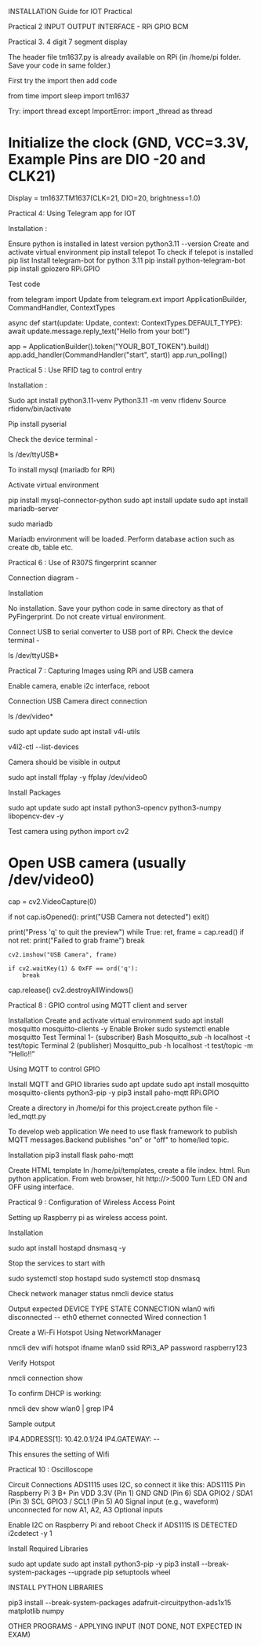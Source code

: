 INSTALLATION Guide for IOT Practical


Practical 2
INPUT OUTPUT INTERFACE -
RPi GPIO BCM




Practical 3. 4 digit 7 segment display

The header file tm1637.py is already available on RPi (in /home/pi folder. Save your code in same folder.)

First try the import then add code

from time import sleep
import tm1637

Try:
import thread
except ImportError:
import _thread as thread
# Initialize the clock (GND, VCC=3.3V, Example Pins are DIO -20 and CLK21)

Display = tm1637.TM1637(CLK=21, DIO=20, brightness=1.0)


Practical 4: Using Telegram app for IOT

Installation : 

Ensure python is installed in latest version
python3.11 --version
Create and activate virtual environment
pip install telepot
To check if telepot is installed
pip list
Install telegram-bot for python 3.11
pip install python-telegram-bot
pip install gpiozero RPi.GPIO

Test code

from telegram import Update
from telegram.ext import ApplicationBuilder, CommandHandler, ContextTypes

async def start(update: Update, context: ContextTypes.DEFAULT_TYPE):
    await update.message.reply_text("Hello from your bot!")

app = ApplicationBuilder().token("YOUR_BOT_TOKEN").build()
app.add_handler(CommandHandler("start", start))
app.run_polling()


Practical 5 : Use RFID tag to control entry

Installation : 

Sudo apt install python3.11-venv
Python3.11 -m venv rfidenv
Source rfidenv/bin/activate

Pip install pyserial

Check the device terminal -

ls /dev/ttyUSB*

To install mysql (mariadb for RPi)

Activate virtual environment

pip install mysql-connector-python
sudo apt install update
sudo apt install mariadb-server

sudo mariadb

Mariadb environment will be loaded. Perform database action such as create db, table etc.

Practical 6 : Use of R307S fingerprint scanner

Connection diagram -



Installation

No installation. Save your python code in same directory as that of PyFingerprint. Do not create virtual environment.

Connect USB to serial converter to USB port of RPi.
Check the device terminal -

ls /dev/ttyUSB*


Practical 7 :  Capturing Images using RPi and USB camera

Enable camera, enable i2c interface, reboot

Connection
USB Camera direct connection

ls /dev/video*

sudo apt update
sudo apt install v4l-utils

v4l2-ctl --list-devices

Camera should be visible in output

sudo apt install ffplay -y
ffplay /dev/video0


Install Packages

sudo apt update
sudo apt install python3-opencv python3-numpy libopencv-dev -y

Test camera using python
import cv2

# Open USB camera (usually /dev/video0)
cap = cv2.VideoCapture(0)

if not cap.isOpened():
    print("USB Camera not detected")
    exit()

print("Press 'q' to quit the preview")
while True:
    ret, frame = cap.read()
    if not ret:
        print("Failed to grab frame")
        break

    cv2.imshow("USB Camera", frame)

    if cv2.waitKey(1) & 0xFF == ord('q'):
        break

cap.release()
cv2.destroyAllWindows()



Practical 8 : GPIO control using MQTT client and server

Installation 
Create and activate virtual environment
sudo apt install mosquitto mosquitto-clients -y
Enable Broker 
sudo systemctl enable mosquitto
Test
Terminal 1- (subscriber)
Bash
Mosquitto_sub -h localhost -t test/topic
Terminal 2 (publisher)
Mosquitto_pub -h localhost -t test/topic -m “Hello!!”

Using MQTT to control GPIO

Install MQTT and GPIO libraries
sudo apt update
sudo apt install mosquitto mosquitto-clients python3-pip -y
pip3 install paho-mqtt RPi.GPIO

Create a directory in /home/pi for this project.create python file - led_mqtt.py

To develop web application
We need to use flask framework to publish MQTT messages.Backend publishes "on" or "off" to home/led topic.

Installation 
pip3 install flask paho-mqtt

Create HTML template
In /home/pi/templates, create a file index. html. 
Run python application.
From web browser, hit http://<ip address of RPi>>:5000
Turn LED ON and OFF using interface.


Practical 9 : Configuration of Wireless Access Point

Setting up Raspberry pi as wireless access point.

Installation

sudo apt install hostapd dnsmasq -y

Stop the services to start with

sudo systemctl stop hostapd
sudo systemctl stop dnsmasq

Check network manager status
nmcli device status

Output expected
DEVICE      TYPE      STATE      CONNECTION
wlan0       wifi      disconnected  --
eth0        ethernet  connected    Wired connection 1

Create a Wi-Fi Hotspot Using NetworkManager

nmcli dev wifi hotspot ifname wlan0 ssid RPi3_AP password raspberry123

Verify Hotspot

nmcli connection show

To confirm DHCP is working:

nmcli dev show wlan0 | grep IP4

Sample output

IP4.ADDRESS[1]:    10.42.0.1/24
IP4.GATEWAY:       --

This ensures the setting of Wifi


Practical 10 : Oscilloscope



Circuit Connections
ADS1115 uses I2C, so connect it like this:
ADS1115 Pin
Raspberry Pi 3 B+ Pin
VDD
3.3V (Pin 1)
GND
GND (Pin 6)
SDA
GPIO2 / SDA1 (Pin 3)
SCL
GPIO3 / SCL1 (Pin 5)
A0
Signal input (e.g., waveform) unconnected for now
A1, A2, A3
Optional inputs


Enable I2C on Raspberry Pi and reboot
Check if ADS1115 IS DETECTED
i2cdetect -y 1

Install Required Libraries

sudo apt update
sudo apt install python3-pip -y
pip3 install --break-system-packages --upgrade pip setuptools wheel

INSTALL PYTHON LIBRARIES

pip3 install --break-system-packages adafruit-circuitpython-ads1x15 matplotlib numpy


OTHER PROGRAMS - 
APPLYING INPUT (NOT DONE, NOT EXPECTED IN EXAM)
